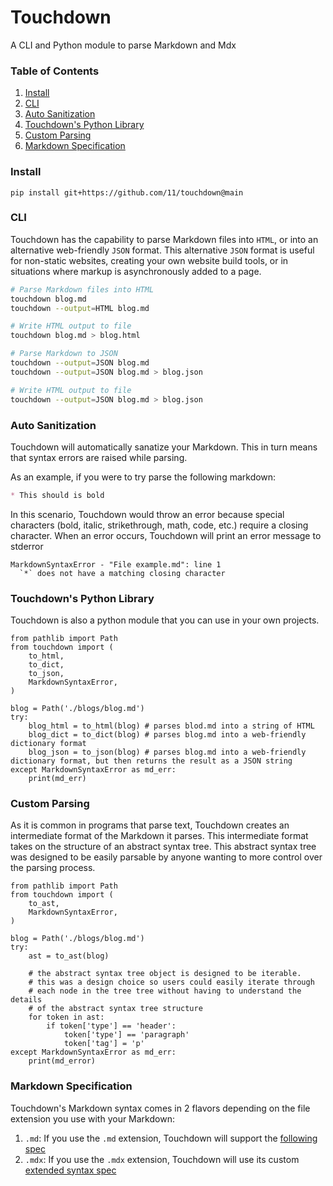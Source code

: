 # Touchdown

A CLI and Python module to parse Markdown and Mdx

### Table of Contents
1. [Install](#install)
2. [CLI](#cli)
3. [Auto Sanitization](#auto-sanitization)
4. [Touchdown's Python Library](#touchdowns-python-library)
5. [Custom Parsing](#custom-parsing)
6. [Markdown Specification](#markdown-specification)


### Install
```
pip install git+https://github.com/11/touchdown@main
```

### CLI 
Touchdown has the capability to parse Markdown files into `HTML`, or into an alternative web-friendly `JSON` format. This alternative `JSON` format is useful for non-static websites, creating your own website build tools, or in situations where markup is asynchronously added to a page.

```bash
# Parse Markdown files into HTML
touchdown blog.md
touchdown --output=HTML blog.md

# Write HTML output to file
touchdown blog.md > blog.html

# Parse Markdown to JSON
touchdown --output=JSON blog.md 
touchdown --output=JSON blog.md > blog.json

# Write HTML output to file
touchdown --output=JSON blog.md > blog.json
```

### Auto Sanitization
Touchdown will automatically sanatize your Markdown. This in turn means that syntax errors are raised while parsing. 

As an example, if you were to try parse the following markdown:
```markdown
* This should is bold
```

In this scenario, Touchdown would throw an error because special characters (bold, italic, strikethrough, math, code, etc.) require a closing character. When an error occurs, Touchdown will print an error message to stderror
```
MarkdownSyntaxError - "File example.md": line 1
  `*` does not have a matching closing character
```

### Touchdown's Python Library
Touchdown is also a python module that you can use in your own projects.
```python3
from pathlib import Path
from touchdown import (
    to_html, 
    to_dict, 
    to_json,
    MarkdownSyntaxError,
)

blog = Path('./blogs/blog.md')
try:
    blog_html = to_html(blog) # parses blod.md into a string of HTML
    blog_dict = to_dict(blog) # parses blog.md into a web-friendly dictionary format
    blog_json = to_json(blog) # parses blog.md into a web-friendly dictionary format, but then returns the result as a JSON string
except MarkdownSyntaxError as md_err:
    print(md_err)
```

### Custom Parsing
As it is common in programs that parse text, Touchdown creates an intermediate format of the Markdown it parses. This intermediate format takes on the structure of an abstract syntax tree. This abstract syntax tree was designed to be easily parsable by anyone wanting to more control over the parsing process. 

```python3
from pathlib import Path
from touchdown import (
    to_ast,
    MarkdownSyntaxError,
)

blog = Path('./blogs/blog.md')
try:
    ast = to_ast(blog)
    
    # the abstract syntax tree object is designed to be iterable.
    # this was a design choice so users could easily iterate through
    # each node in the tree tree without having to understand the details
    # of the abstract syntax tree structure
    for token in ast:
        if token['type'] == 'header':
            token['type'] == 'paragraph'
            token['tag'] = 'p'
except MarkdownSyntaxError as md_err:
    print(md_error)
```

### Markdown Specification
Touchdown's Markdown syntax comes in 2 flavors depending on the file extension you use with your Markdown:
1. `.md`: If you use the `.md` extension, Touchdown will support the [following spec](https://github.com/11/touchdown/link-to-md-spec.md)
2. `.mdx`: If you use the `.mdx` extension, Touchdown will use its custom [extended syntax spec](https://github.com/11/touchdown/link-to-mdx-spec.md)

